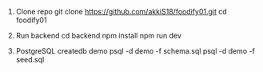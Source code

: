 1. Clone repo
git clone https://github.com/akkiS18/foodify01.git
cd foodify01

2. Run backend
cd backend
npm install
npm run dev

3. PostgreSQL
createdb demo
psql -d demo -f schema.sql
psql -d demo -f seed.sql
